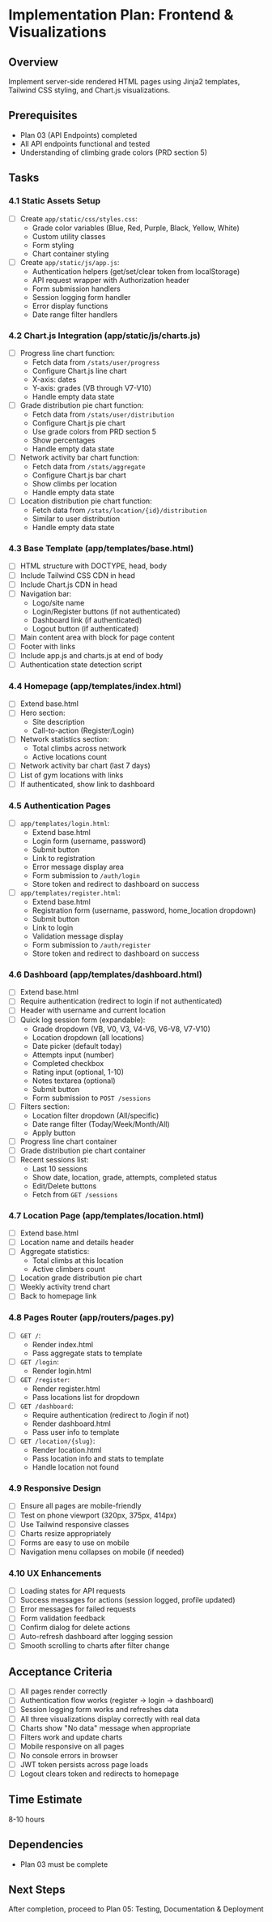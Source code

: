 # Implementation Plan: Frontend & Visualizations

## Overview
Implement server-side rendered HTML pages using Jinja2 templates, Tailwind CSS styling, and Chart.js visualizations.

## Prerequisites
- Plan 03 (API Endpoints) completed
- All API endpoints functional and tested
- Understanding of climbing grade colors (PRD section 5)

## Tasks

### 4.1 Static Assets Setup
- [ ] Create `app/static/css/styles.css`:
  - Grade color variables (Blue, Red, Purple, Black, Yellow, White)
  - Custom utility classes
  - Form styling
  - Chart container styling
- [ ] Create `app/static/js/app.js`:
  - Authentication helpers (get/set/clear token from localStorage)
  - API request wrapper with Authorization header
  - Form submission handlers
  - Session logging form handler
  - Error display functions
  - Date range filter handlers

### 4.2 Chart.js Integration (app/static/js/charts.js)
- [ ] Progress line chart function:
  - Fetch data from `/stats/user/progress`
  - Configure Chart.js line chart
  - X-axis: dates
  - Y-axis: grades (VB through V7-V10)
  - Handle empty data state
- [ ] Grade distribution pie chart function:
  - Fetch data from `/stats/user/distribution`
  - Configure Chart.js pie chart
  - Use grade colors from PRD section 5
  - Show percentages
  - Handle empty data state
- [ ] Network activity bar chart function:
  - Fetch data from `/stats/aggregate`
  - Configure Chart.js bar chart
  - Show climbs per location
  - Handle empty data state
- [ ] Location distribution pie chart function:
  - Fetch data from `/stats/location/{id}/distribution`
  - Similar to user distribution
  - Handle empty data state

### 4.3 Base Template (app/templates/base.html)
- [ ] HTML structure with DOCTYPE, head, body
- [ ] Include Tailwind CSS CDN in head
- [ ] Include Chart.js CDN in head
- [ ] Navigation bar:
  - Logo/site name
  - Login/Register buttons (if not authenticated)
  - Dashboard link (if authenticated)
  - Logout button (if authenticated)
- [ ] Main content area with block for page content
- [ ] Footer with links
- [ ] Include app.js and charts.js at end of body
- [ ] Authentication state detection script

### 4.4 Homepage (app/templates/index.html)
- [ ] Extend base.html
- [ ] Hero section:
  - Site description
  - Call-to-action (Register/Login)
- [ ] Network statistics section:
  - Total climbs across network
  - Active locations count
- [ ] Network activity bar chart (last 7 days)
- [ ] List of gym locations with links
- [ ] If authenticated, show link to dashboard

### 4.5 Authentication Pages
- [ ] `app/templates/login.html`:
  - Extend base.html
  - Login form (username, password)
  - Submit button
  - Link to registration
  - Error message display area
  - Form submission to `/auth/login`
  - Store token and redirect to dashboard on success
- [ ] `app/templates/register.html`:
  - Extend base.html
  - Registration form (username, password, home_location dropdown)
  - Submit button
  - Link to login
  - Validation message display
  - Form submission to `/auth/register`
  - Store token and redirect to dashboard on success

### 4.6 Dashboard (app/templates/dashboard.html)
- [ ] Extend base.html
- [ ] Require authentication (redirect to login if not authenticated)
- [ ] Header with username and current location
- [ ] Quick log session form (expandable):
  - Grade dropdown (VB, V0, V3, V4-V6, V6-V8, V7-V10)
  - Location dropdown (all locations)
  - Date picker (default today)
  - Attempts input (number)
  - Completed checkbox
  - Rating input (optional, 1-10)
  - Notes textarea (optional)
  - Submit button
  - Form submission to `POST /sessions`
- [ ] Filters section:
  - Location filter dropdown (All/specific)
  - Date range filter (Today/Week/Month/All)
  - Apply button
- [ ] Progress line chart container
- [ ] Grade distribution pie chart container
- [ ] Recent sessions list:
  - Last 10 sessions
  - Show date, location, grade, attempts, completed status
  - Edit/Delete buttons
  - Fetch from `GET /sessions`

### 4.7 Location Page (app/templates/location.html)
- [ ] Extend base.html
- [ ] Location name and details header
- [ ] Aggregate statistics:
  - Total climbs at this location
  - Active climbers count
- [ ] Location grade distribution pie chart
- [ ] Weekly activity trend chart
- [ ] Back to homepage link

### 4.8 Pages Router (app/routers/pages.py)
- [ ] `GET /`:
  - Render index.html
  - Pass aggregate stats to template
- [ ] `GET /login`:
  - Render login.html
- [ ] `GET /register`:
  - Render register.html
  - Pass locations list for dropdown
- [ ] `GET /dashboard`:
  - Require authentication (redirect to /login if not)
  - Render dashboard.html
  - Pass user info to template
- [ ] `GET /location/{slug}`:
  - Render location.html
  - Pass location info and stats to template
  - Handle location not found

### 4.9 Responsive Design
- [ ] Ensure all pages are mobile-friendly
- [ ] Test on phone viewport (320px, 375px, 414px)
- [ ] Use Tailwind responsive classes
- [ ] Charts resize appropriately
- [ ] Forms are easy to use on mobile
- [ ] Navigation menu collapses on mobile (if needed)

### 4.10 UX Enhancements
- [ ] Loading states for API requests
- [ ] Success messages for actions (session logged, profile updated)
- [ ] Error messages for failed requests
- [ ] Form validation feedback
- [ ] Confirm dialog for delete actions
- [ ] Auto-refresh dashboard after logging session
- [ ] Smooth scrolling to charts after filter change

## Acceptance Criteria
- [ ] All pages render correctly
- [ ] Authentication flow works (register → login → dashboard)
- [ ] Session logging form works and refreshes data
- [ ] All three visualizations display correctly with real data
- [ ] Charts show "No data" message when appropriate
- [ ] Filters work and update charts
- [ ] Mobile responsive on all pages
- [ ] No console errors in browser
- [ ] JWT token persists across page loads
- [ ] Logout clears token and redirects to homepage

## Time Estimate
8-10 hours

## Dependencies
- Plan 03 must be complete

## Next Steps
After completion, proceed to Plan 05: Testing, Documentation & Deployment
